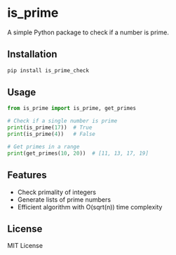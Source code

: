 # is_prime

A simple Python package to check if a number is prime.

## Installation

```bash
pip install is_prime_check
```

## Usage

```python
from is_prime import is_prime, get_primes

# Check if a single number is prime
print(is_prime(17))  # True
print(is_prime(4))   # False

# Get primes in a range
print(get_primes(10, 20))  # [11, 13, 17, 19]
```

## Features

- Check primality of integers
- Generate lists of prime numbers
- Efficient algorithm with O(sqrt(n)) time complexity

## License

MIT License
